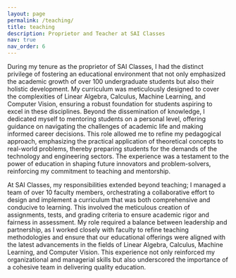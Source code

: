 ```yaml
---
layout: page
permalink: /teaching/
title: teaching
description: Proprietor and Teacher at SAI Classes
nav: true
nav_order: 6
---
```


During my tenure as the proprietor of SAI Classes, I had the distinct privilege of fostering an educational environment that not only emphasized the academic growth of over 100 undergraduate students but also their holistic development. My curriculum was meticulously designed to cover the complexities of Linear Algebra, Calculus, Machine Learning, and Computer Vision, ensuring a robust foundation for students aspiring to excel in these disciplines. Beyond the dissemination of knowledge, I dedicated myself to mentoring students on a personal level, offering guidance on navigating the challenges of academic life and making informed career decisions. This role allowed me to refine my pedagogical approach, emphasizing the practical application of theoretical concepts to real-world problems, thereby preparing students for the demands of the technology and engineering sectors. The experience was a testament to the power of education in shaping future innovators and problem-solvers, reinforcing my commitment to teaching and mentorship.

At SAI Classes, my responsibilities extended beyond teaching; I managed a team of over 10 faculty members, orchestrating a collaborative effort to design and implement a curriculum that was both comprehensive and conducive to learning. This involved the meticulous creation of assignments, tests, and grading criteria to ensure academic rigor and fairness in assessment. My role required a balance between leadership and partnership, as I worked closely with faculty to refine teaching methodologies and ensure that our educational offerings were aligned with the latest advancements in the fields of Linear Algebra, Calculus, Machine Learning, and Computer Vision. This experience not only reinforced my organizational and managerial skills but also underscored the importance of a cohesive team in delivering quality education.
